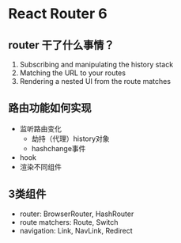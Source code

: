 # React Router 6

## router 干了什么事情？

1. Subscribing and manipulating the history stack
2. Matching the URL to your routes
3. Rendering a nested UI from the route matches

## 路由功能如何实现

- 监听路由变化
  - 劫持（代理）history对象
  - hashchange事件
- hook
- 渲染不同组件

## 3类组件

- router: BrowserRouter, HashRouter
- route matchers: Route, Switch
- navigation: Link, NavLink, Redirect
